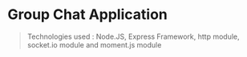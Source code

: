 # Group Chat Application

>Technologies used : Node.JS, Express Framework, http module, socket.io module and moment.js module

